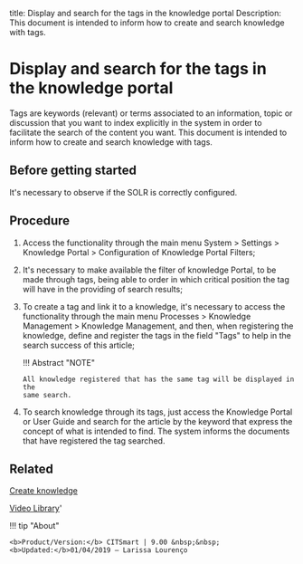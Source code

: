 title: Display and search for the tags in the knowledge portal
Description: This document is intended to inform how to create and search knowledge with tags.
# Display and search for the tags in the knowledge portal

Tags are keywords (relevant) or terms associated to an information, topic or discussion that you want to index explicitly in the system in order to facilitate the search of the content you want.
This document is intended to inform how to create and search knowledge with tags.

Before getting started
--------------------------

It's necessary to observe if the SOLR is correctly configured.

Procedure
-------------

1.  Access the functionality through the main menu System \> Settings \>
    Knowledge Portal \> Configuration of Knowledge Portal Filters;

2.  It's necessary to make available the filter of knowledge Portal, to be made
    through tags, being able to order in which critical position the tag will
    have in the providing of search results;

3.  To create a tag and link it to a knowledge, it's necessary to access the
    functionality through the main menu Processes \> Knowledge Management \>
    Knowledge Management, and then, when registering the knowledge, define and
    register the tags in the field "Tags" to help in the search success of this
    article;

    !!! Abstract "NOTE"  

        All knowledge registered that has the same tag will be displayed in the
        same search.


4.  To search knowledge through its tags, just access the Knowledge Portal or
    User Guide and search for the article by the keyword that express the
    concept of what is intended to find. The system informs the documents that
    have registered the tag searched.

Related
-----------

[Create knowledge](/en-us/citsmart-platform-9/processes/knowledge/use/create-knowledge.html)

<i class='fa fa-youtube-play  fa-2x' style='color:#97ce17;vertical-align: middle;'> </i> [Video Library](https://www.youtube.com/playlist?list=PLB5qK2uzf2RPrJlfrg8kcSk7iorkZwCWq)'

!!! tip "About"

    <b>Product/Version:</b> CITSmart | 9.00 &nbsp;&nbsp;
    <b>Updated:</b>01/04/2019 – Larissa Lourenço

